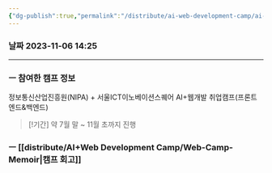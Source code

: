 ```yaml
---
{"dg-publish":true,"permalink":"/distribute/ai-web-development-camp/ai-web/","noteIcon":""}
---
```


### 날짜 2023-11-06 14:25

-------------------------------
### ㅡ 참여한 캠프 정보
	
정보통신산업진흥원(NIPA) + 서울ICT이노베이션스퀘어
AI+웹개발 취업캠프(프론트엔드&백엔드)
	
> [!기간]
> 약 7월 말 ~ 11월 초까지 진행

### ㅡ [[distribute/AI+Web Development Camp/Web-Camp-Memoir\|캠프 회고]]


